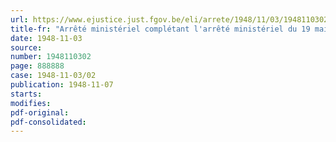 ```yaml
---
url: https://www.ejustice.just.fgov.be/eli/arrete/1948/11/03/1948110302/justel
title-fr: "Arrêté ministériel complétant l'arrêté ministériel du 19 mai 1948 accordant aux groupements de résistance reconnus les crédits nécessaires à leur liquidation"
date: 1948-11-03
source:
number: 1948110302
page: 888888
case: 1948-11-03/02
publication: 1948-11-07
starts:
modifies:
pdf-original:
pdf-consolidated:
---
```


